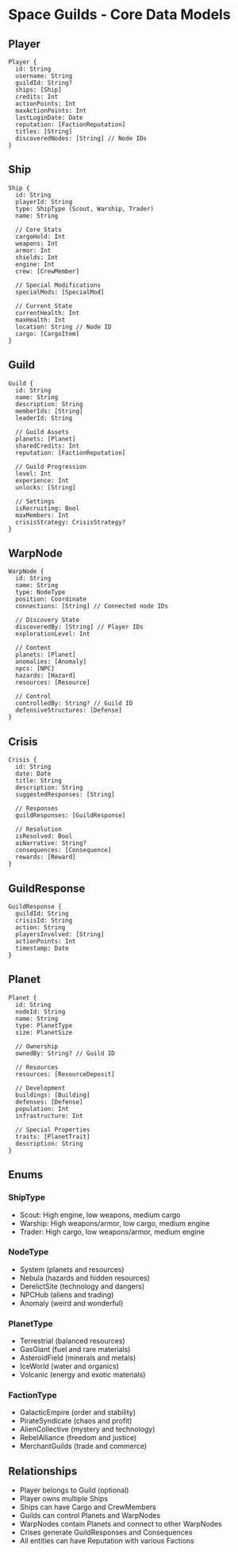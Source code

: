 # Space Guilds - Core Data Models

## Player
```
Player {
  id: String
  username: String
  guildId: String?
  ships: [Ship]
  credits: Int
  actionPoints: Int
  maxActionPoints: Int
  lastLoginDate: Date
  reputation: [FactionReputation]
  titles: [String]
  discoveredNodes: [String] // Node IDs
}
```

## Ship
```
Ship {
  id: String
  playerId: String
  type: ShipType (Scout, Warship, Trader)
  name: String
  
  // Core Stats
  cargoHold: Int
  weapons: Int
  armor: Int
  shields: Int
  engine: Int
  crew: [CrewMember]
  
  // Special Modifications
  specialMods: [SpecialMod]
  
  // Current State
  currentHealth: Int
  maxHealth: Int
  location: String // Node ID
  cargo: [CargoItem]
}
```

## Guild
```
Guild {
  id: String
  name: String
  description: String
  memberIds: [String]
  leaderId: String
  
  // Guild Assets
  planets: [Planet]
  sharedCredits: Int
  reputation: [FactionReputation]
  
  // Guild Progression
  level: Int
  experience: Int
  unlocks: [String]
  
  // Settings
  isRecruiting: Bool
  maxMembers: Int
  crisisStrategy: CrisisStrategy?
}
```

## WarpNode
```
WarpNode {
  id: String
  name: String
  type: NodeType
  position: Coordinate
  connections: [String] // Connected node IDs
  
  // Discovery State
  discoveredBy: [String] // Player IDs
  explorationLevel: Int
  
  // Content
  planets: [Planet]
  anomalies: [Anomaly]
  npcs: [NPC]
  hazards: [Hazard]
  resources: [Resource]
  
  // Control
  controlledBy: String? // Guild ID
  defensiveStructures: [Defense]
}
```

## Crisis
```
Crisis {
  id: String
  date: Date
  title: String
  description: String
  suggestedResponses: [String]
  
  // Responses
  guildResponses: [GuildResponse]
  
  // Resolution
  isResolved: Bool
  aiNarrative: String?
  consequences: [Consequence]
  rewards: [Reward]
}
```

## GuildResponse
```
GuildResponse {
  guildId: String
  crisisId: String
  action: String
  playersInvolved: [String]
  actionPoints: Int
  timestamp: Date
}
```

## Planet
```
Planet {
  id: String
  nodeId: String
  name: String
  type: PlanetType
  size: PlanetSize
  
  // Ownership
  ownedBy: String? // Guild ID
  
  // Resources
  resources: [ResourceDeposit]
  
  // Development
  buildings: [Building]
  defenses: [Defense]
  population: Int
  infrastructure: Int
  
  // Special Properties
  traits: [PlanetTrait]
  description: String
}
```

## Enums

### ShipType
- Scout: High engine, low weapons, medium cargo
- Warship: High weapons/armor, low cargo, medium engine  
- Trader: High cargo, low weapons/armor, medium engine

### NodeType
- System (planets and resources)
- Nebula (hazards and hidden resources)
- DerelictSite (technology and dangers)
- NPCHub (aliens and trading)
- Anomaly (weird and wonderful)

### PlanetType
- Terrestrial (balanced resources)
- GasGiant (fuel and rare materials)
- AsteroidField (minerals and metals)
- IceWorld (water and organics)
- Volcanic (energy and exotic materials)

### FactionType
- GalacticEmpire (order and stability)
- PirateSyndicate (chaos and profit)
- AlienCollective (mystery and technology)
- RebelAlliance (freedom and justice)
- MerchantGuilds (trade and commerce)

## Relationships

- Player belongs to Guild (optional)
- Player owns multiple Ships
- Ships can have Cargo and CrewMembers
- Guilds can control Planets and WarpNodes
- WarpNodes contain Planets and connect to other WarpNodes
- Crises generate GuildResponses and Consequences
- All entities can have Reputation with various Factions